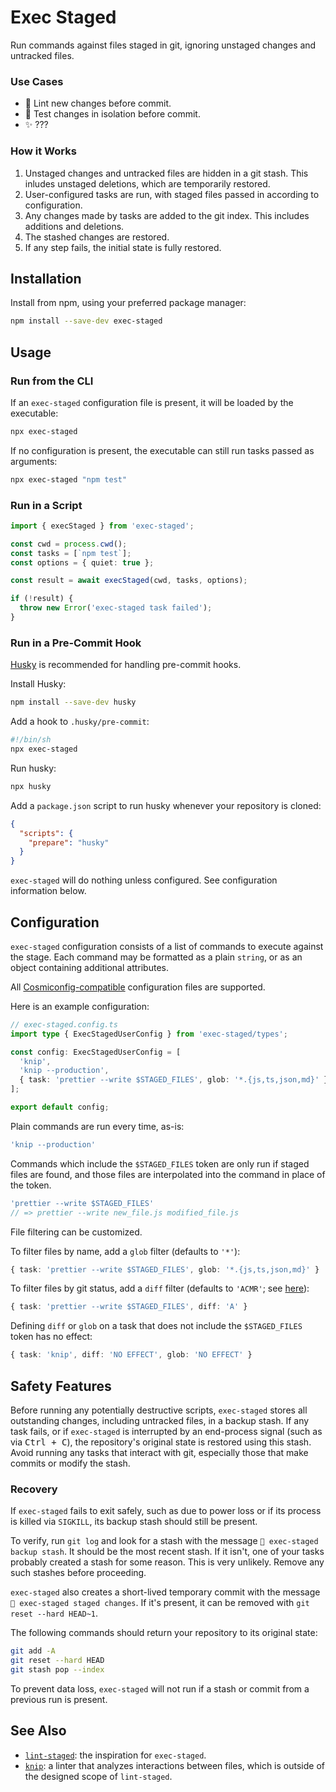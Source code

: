 # Exec Staged

Run commands against files staged in git, ignoring unstaged changes and untracked files.

### Use Cases

- 🧵 Lint new changes before commit.
- 🧪 Test changes in isolation before commit.
- ✨ ???

### How it Works

1. Unstaged changes and untracked files are hidden in a git stash. This inludes unstaged deletions, which are temporarily restored.
2. User-configured tasks are run, with staged files passed in according to configuration.
3. Any changes made by tasks are added to the git index. This includes additions and deletions.
4. The stashed changes are restored.
5. If any step fails, the initial state is fully restored.

## Installation

Install from npm, using your preferred package manager:

```bash
npm install --save-dev exec-staged
```

## Usage

### Run from the CLI

If an `exec-staged` configuration file is present, it will be loaded by the executable:

```bash
npx exec-staged
```

If no configuration is present, the executable can still run tasks passed as arguments:

```bash
npx exec-staged "npm test"
```

### Run in a Script

```typescript
import { execStaged } from 'exec-staged';

const cwd = process.cwd();
const tasks = [`npm test`];
const options = { quiet: true };

const result = await execStaged(cwd, tasks, options);

if (!result) {
  throw new Error('exec-staged task failed');
}
```

### Run in a Pre-Commit Hook

[Husky](https://github.com/typicode/husky) is recommended for handling pre-commit hooks.

Install Husky:

```bash
npm install --save-dev husky
```

Add a hook to `.husky/pre-commit`:

```bash
#!/bin/sh
npx exec-staged
```

Run husky:

```bash
npx husky
```

Add a `package.json` script to run husky whenever your repository is cloned:

```json
{
  "scripts": {
    "prepare": "husky"
  }
}
```

`exec-staged` will do nothing unless configured. See configuration information below.

## Configuration

`exec-staged` configuration consists of a list of commands to execute against the stage. Each command may be formatted as a plain `string`, or as an object containing additional attributes.

All [Cosmiconfig-compatible](https://www.npmjs.com/package/cosmiconfig#searchplaces) configuration files are supported.

Here is an example configuration:

```typescript
// exec-staged.config.ts
import type { ExecStagedUserConfig } from 'exec-staged/types';

const config: ExecStagedUserConfig = [
  'knip',
  'knip --production',
  { task: 'prettier --write $STAGED_FILES', glob: '*.{js,ts,json,md}' },
];

export default config;
```

Plain commands are run every time, as-is:

<!-- prettier-ignore-start -->
```typescript
'knip --production'
```
<!-- prettier-ignore-end -->

Commands which include the `$STAGED_FILES` token are only run if staged files are found, and those files are interpolated into the command in place of the token.

<!-- prettier-ignore-start -->
```typescript
'prettier --write $STAGED_FILES'
// => prettier --write new_file.js modified_file.js
```
<!-- prettier-ignore-end -->

File filtering can be customized.

To filter files by name, add a `glob` filter (defaults to `'*'`):

```typescript
{ task: 'prettier --write $STAGED_FILES', glob: '*.{js,ts,json,md}' }
```

To filter files by git status, add a `diff` filter (defaults to `'ACMR'`; see [here](https://git-scm.com/docs/git-status#_short_format)):

```typescript
{ task: 'prettier --write $STAGED_FILES', diff: 'A' }
```

Defining `diff` or `glob` on a task that does not include the `$STAGED_FILES` token has no effect:

```typescript
{ task: 'knip', diff: 'NO EFFECT', glob: 'NO EFFECT' }
```

## Safety Features

Before running any potentially destructive scripts, `exec-staged` stores all outstanding changes, including untracked files, in a backup stash. If any task fails, or if `exec-staged` is interrupted by an end-process signal (such as via <kbd>Ctrl + C</kbd>), the repository's original state is restored using this stash. Avoid running any tasks that interact with git, especially those that make commits or modify the stash.

### Recovery

If `exec-staged` fails to exit safely, such as due to power loss or if its process is killed via `SIGKILL`, its backup stash should still be present.

To verify, run `git log` and look for a stash with the message `💾 exec-staged backup stash`. It should be the most recent stash. If it isn't, one of your tasks probably created a stash for some reason. This is very unlikely. Remove any such stashes before proceeding.

`exec-staged` also creates a short-lived temporary commit with the message `💾 exec-staged staged changes`. If it's present, it can be removed with `git reset --hard HEAD~1`.

The following commands should return your repository to its original state:

```bash
git add -A
git reset --hard HEAD
git stash pop --index
```

To prevent data loss, `exec-staged` will not run if a stash or commit from a previous run is present.

## See Also

- [`lint-staged`](https://github.com/lint-staged/lint-staged): the inspiration for `exec-staged`.
- [`knip`](https://github.com/webpro-nl/knip): a linter that analyzes interactions between files, which is outside of the designed scope of `lint-staged`.

